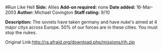 #Run Like Hell
**Side:** Allies
**Add-on required:** none
**Date added:** 16-Mar-2003
**Author:** Michael Covington
**Staff rating:** 9/10

**Description:** The soviets have taken germany and have nuke&apos;s aimed at 4 major citys across Europe. 50% of our forces are in these cities. You must stop the nukes.

Original Link:http://ra.afraid.org/download.php/missions/rlh.zip
